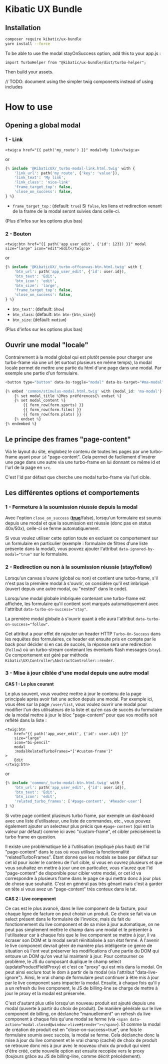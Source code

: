 # Kibatic UX Bundle

## Installation

```bash
composer require kibatic/ux-bundle
yarn install --force
```

To be able to use the modal stayOnSuccess option, add this to your app.js :

```
import TurboHelper from "@kibatic/ux-bundle/dist/turbo-helper";
```

Then build your assets.

// TODO: document using the simpler twig components instead of using includes

# How to use
## Opening a global modal

### 1 - Link

```
<twig:a href="{{ path('my_route') }}" modal>My link</twig:a>
```
or 
```php
{% include '@KibaticUX/_turbo-modal-link.html.twig' with {
    'link_url': path('my_route', {'key': 'value'}),
    'link_text': 'My link',
    'link_class': 'nice-link'
    'frame_target_top': false,
    'close_on_success': false,
} %}
```

- `frame_target_top` : (default: `true`) Si `false`, les liens et redirection venant de la frame de  la modal seront suivies dans celle-ci.

(Plus d'infos sur les options plus bas)

### 2 - Bouton

```
<twig:btn href="{{ path('app_user_edit', {'id': 123}) }}" modal size="large" icon="edit">Edit</twig:a>
```
or
```php
{% include '@KibaticUX/_turbo-offcanvas-btn.html.twig' with {
    'btn_url': path('app_user_edit', {'id': user.id}),
    'btn_text': 'Edit',
    'btn_icon': 'edit',
    'btn_size': 'large',
    'frame_target_top': false,
    'close_on_success': false,
} %}
```

- `btn_text'`: (default: `Show`)
- `btn_class`: (default: `btn btn-{btn_size}`)
- `btn_size`: (default: `medium`)

(Plus d'infos sur les options plus bas)

## Ouvrir une modal "locale"

Contrairement à la modal global qui est plutôt pensée pour charger une turbo-frame via une url (et surtout plusieurs en même temps), la modal locale permet de mettre une partie du html d'une page dans une modal.
Par exemple une partie d'un formulaire.

```php
<button type="button" data-bs-toggle="modal" data-bs-target="#ma-modal">Plus de préférences</button>

{% embed 'common/stimulus-modal.html.twig' with {modal_id: 'ma-modal'} %}
    {% set modal_title %}Mes préférences{% endset %}
    {% set modal_content %}
        {{ form_row(form.sports) }}
        {{ form_row(form.films) }}
        {{ form_row(form.plats) }}
    {% endset %}
{% endembed %}
```

## Le principe des frames "page-content"

Via le layout du site, englobez le contenu de toutes les pages par une turbo-frame ayant pour `id` "page-content".
Cela permet de facilement d'insérer une page dans une autre via une turbo-frame en lui donnant ce même id et l'url de la page en `src`.

C'est l'id par défaut que cherche une modal turbo-frame via l'url cible.

## Les différentes options et comportements

### 1 - Fermeture à la soumission réussie depuis la modal

Avec l'option `close_on_success` (**<u>true</u>**/false), lorsqu'un formulaire est soumis depuis une modal et que la soumission est réussie (donc pas en status 40x/50x), celle-ci se ferme automatiquement.

Si vous voulez utiliser cette option toute en excluant ce comportement sur un formulaire en particulier (exemple : formulaire de filtres d'une liste présente dans la modal), vous pouvez ajouter l'attribut `data-ignored-by-modal="true"` sur le formulaire.

### 2 - Redirection ou non à la soumission réussie (stay/follow)

Lorsqu'un canvas s'ouvre (global ou non) et contient une turbo-frame, s'il n'est pas la première modal à s'ouvrir, on considère qu'il est imbriqué (ouvert depuis une autre modal, ou "nested" dans le code).

Lorsqu'une modal globale imbriquée contenant une turbo-frame est affichée, les formulaire qu'il contient sont marqués automatiquement avec l'attribut `data-turbo-on-success="stay"`.

La première modal globale à s'ouvrir quant à elle aura l'attribut `data-turbo-on-success="follow"`.

Cet attribut a pour effet de rajouter un header HTTP `Turbo-On-Success` dans les requêtes des formulaires, ce header est ensuite pris en compte par le back pour décider si en cas de succès, la réponse sera une redirection (`follow`) où un turbo-stream contenant les éventuels flash messages (`stay`).
Ce comportement est géré par méthode `Kibatic\UX\Controller\AbstractController::render`.

### 3 - Mise à jour ciblée d'une modal depuis une autre modal

**CAS 1 : Le plus courant**

Le plus souvent, vous voudrez mettre à jour le contenu de la page principale après avoir fait une action depuis une modal.
Par exemple ici, vous êtes sur la page `/user/list`, vous voulez ouvrir une modal pour modifier l'un des utilisateurs de la liste et qu'en cas de succès du formulaire de la modal mettre à jour le bloc "page-content" pour que vos modifs soit reflété dans la liste :

```
<twig:btn
    href="{{ path('app_user_edit', {'id': user.id}) }}"
    size="large"
    icon="bi-pencil"
    modal
    :modalRelatedTurboFrames="['#custom-frame']"
>
    Edit
</twig:btn>
```
or
```php
{% include 'common/_turbo-modal-btn.html.twig' with {
    'btn_url': path('app_user_edit', {'id': user.id}),
    'btn_text': 'Edit',
    'btn_icon': 'edit',
    'related_turbo_frames': ['#page-content', '#header-user']
} %}
```

Si votre page contient plusieurs turbo frame, par exemple un dashboard avec une liste d'utilisateur, une liste de commandes, etc., vous pouvez également ajouter un selecteur plus précis que `#page-content` (qui est la valeur par défaut) comme ici avec "custom-frame", et cibler précisément la turbo frame en question.

Il existe une problématique lié à l'utilisation (expliqué plus haut) de l'id "page-content" dans le cas où vous utilisez la fonctionnalité "relatedTurboFrames".
Étant donné que les modals se base par défaut sur cet id pour isoler le contenu de l'url cible, si vous en ouvrez plusieurs et que vous souhaitez en mettre à jour une en particulier, vous n'aurez que l'id "page-content" de disponible pour cibler votre modal, or cet id va correspondre à plusieurs frame dans le page ce qui mettra donc à jour plus de chose que souhaité.
C'est en général pas très gênant mais c'est à garder en tête si vous avez un "page-content" très conteux dans le tat.

**CAS 2 : Live component**

Ce cas est le plus avancé, dans le live component de la facture, pour chaque ligne de facture on peut choisir un produit.
Ce choix se fait via un select présent dans le formulaire de l'invoice, mais du fait du fonctionnement du live component et de sa mise à jour automatique,
on ne peut pas simplement mettre le champ dans une modal et le présenter à l'utilisateur car à chaque fois que le live component se mettre à jour, il va écraser son DOM et la modal serait réinitialisée à son état fermé.
À l'avenir le live component devrait gérer de manière plus intéligente ce genre de situation où l'ont veut préserver les modifications d'une partie du DOM qui entoure un DOM qu'on veut lui maintenir à jour.
Pour contourner ce problème, le JS du composant duplique le champ select (updateProductFieldProxy) et c'est ce "proxy" qui est mis dans la modal. On peut ainsi exclure tout le dom à partir de la modal (via l'attribut "data-live-ignore").
Ainsi, le vrai champ de formulaire peut continuer à être mis à jour par le live component sans impacter la modal.
Ensuite, à chaque fois qu'il y a un refresh du live component, le JS de billing-line se charge de mettre à jour le proxy et la modal est préservée.

C'est d'autant plus utile lorsqu'un nouveau produit est ajouté depuis une modal (ouverte à partir du choix de produit).
De manière générale sur le live component de billing, on déclanche "manuellement" un refresh du live component à chaque fois qu'une modal se ferme (via `<span data-action="modal.closed@window->live#$render"></span>`).
Et comme la modal de création de produit est en "close-on-success=true", une fois le formulaire soumis avec succès, la modal se ferme.
Cela déclanche donc la mise à jour du live comonent et le vrai champ (caché) de choix de produit se retrouve donc mis à jour avec le nouveau choix du produit qui vient d'être créé, cette nouvelle option est ensuite recopiée vers le proxy (toujours grâce au JS de billing-line, comme décrit précédement).
